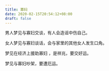 ```yaml
---
title: 寡妇
date: 2020-02-15T20:54:12+08:00
draft: false
---
```


男人梦见与寡妇交谈，有人会造谣中伤自己。

女人梦见与寡妇谈话，会与家里的其他女人发生口角。

梦见在经济上援助寡妇 ，是祥兆，要交好运。

梦见与寡妇吵架，要遭厄运。